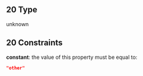 ## 20 Type

unknown

## 20 Constraints

**constant**: the value of this property must be equal to:

```json
"other"
```
